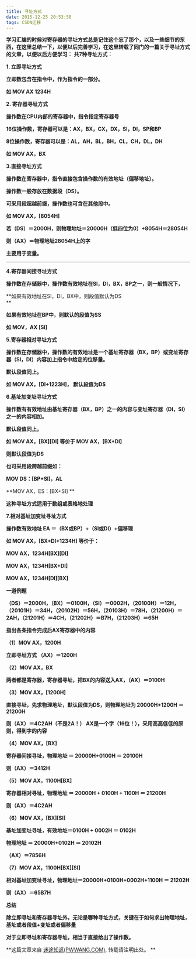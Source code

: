 ```yaml
---
title: 寻址方式
date: 2015-12-25 20:53:58
tags: CSDN迁移
---
```

   **学习汇编的时候对寄存器的寻址方式总是记住这个忘了那个，以及一些细节的东西，在这里总结一下，以便以后完善学习，在这里转载了同门的一篇关于寻址方式的文章，以便以后方便学习：** **共7种寻址方式：**

 **1. 立即寻址方式**

 **立即数包含在指令中，作为指令的一部分。**

 **如 MOV AX 1234H**

 **2. 寄存器寻址方式**

 **操作数在CPU内部的寄存器中，指令指定寄存器号**

 **16位操作数，寄存器可以是：AX，BX，CX，DX，SI，DI，SP和BP**

 **8位操作数，寄存器可以是：AL，AH，BL，BH，CL，CH，DL，DH**

 **如 MOV AX，BX**

 **3.直接寻址方式**

 **操作数在寄存器中，指令直接包含操作数的有效地址（偏移地址）。**

 **操作数一般存放在数据段（DS）。**

 **可采用段超越前缀，操作数也可含在其他段中。**

 **如 MOV AX，[8054H]**

 **若（DS）＝2000H，则物理地址＝20000H（低四位为0）+8054H＝28054H**

 **则（AX）＝物理地址28054H上的字**

 **主要用于变量。**

 ** **

 **4.寄存器间接寻址方式**

 **操作数在存储器中，操作数有效地址在SI，DI，BX，BP之一，则一般情况下，**

 **如果有效地址在SI，DI，BX中，则段值默认为DS  
**

 **如果有效地址在BP中，则默认的段值为SS**

 **如 MOV，AX [SI]**

 **5.寄存器相对寻址方式**

 **操作数在存储器中，操作数的有效地址是一个基址寄存器（BX，BP）或变址寄存器（SI，DI）内容加上指令中给定的位移量。**

 **默认段值同上。**

 **如 MOV AX，[DI+1223H]， 默认段值为DS**

 **6.基址加变址寻址方式**

 **操作数有有效地址由基址寄存器（BX，BP）之一的内容与变址寄存器（DI，SI）之一的内容相加。**

 **默认段值同上。**

 **如 MOV AX，[BX][DI] 等价于 MOV AX，[BX+DI]**

 **则默认段值为DS**

 **也可采用段跨越前缀如：**

 **MOV DS：[BP+SI]，AL**

 **MOV AX，ES：[BX+SI] **

 **这种寻址方式适用于数组或表格地处理**

 **7.相对基址加变址寻址方式**

 **操作数有效地址 EA ＝（BX或BP）+（SI或DI）+偏移理**

 **如 MOV AX，[BX+DI+1234H] 等价于：**

 **MOV AX，1234H[BX][DI]**

 **MOV AX，1234H[BX+DI]**

 **MOV AX，1234H[DI][BX]**

 **一道例题**

 **（DS）＝2000H，（BX）＝0100H，（SI）＝0002H，（20100H）＝12H，（20101H）＝34H，（20102H）＝56H，（20103H）＝78H，（21200H）＝2AH，（21201H）＝4CH，（21202H）＝B7H，（21203H）＝65H**

 **指出各条指令完成后AX寄存器中的内容**

 **（1）MOV AX，1200H**

 **立即寻址方式 （AX）＝1200H**

 **（2）MOV AX，BX**

 **两者都是寄存器，寄存器寻址，把BX的内容送入AX，（AX）＝0100H**

 **（3）MOV AX，[1200H]**

 **直接寻址，先求物理地址，默认段值为DS，则物理地址为 20000H+1200H ＝ 21200H**

 **则（AX）＝4C2AH（不是2A！） AX是一个字（16位！），采用高高低低的原则，得到字的内容**

 **（4）MOV AX，[BX]**

 **寄存器间接寻址，物理地址 ＝ 20000H+0100H ＝ 20100H**

 **则（AX）＝3412H**

 **（5）MOV AX，1100H[BX]**

 **寄存器相对寻址，物理地址 ＝ 20000H + 0100H + 1100H ＝ 21200H**

 **则（AX）＝4C2AH**

 **（6）MOV AX，[BX][SI]**

 **基址加变址寻址，有效地址＝0100H + 0002H ＝ 0102H**

 **物理地址 ＝ 20000H+0102H ＝ 20102H**

 **（AX）＝7856H**

 **（7）MOV AX，1100H[BX][SI]**

 **相对基址加变址寻址，物理地址＝20000H+0100H+0002H+1100H ＝ 21202H**

 **则（AX）＝65B7H**

 **总结**

 **除立即寻址和寄存器寻址外，无论是哪种寻址方式，关键在于如何求出物理地址，基址或者段值+变址或者偏移量**

 **对于立即寻址和寄存器寻址，相当于直接给出了操作数。**

 **这篇文章来自 [迷途知返(PWWANG.COM)](http://pwwang.com/), 转载请注明出处。 **  
   
 